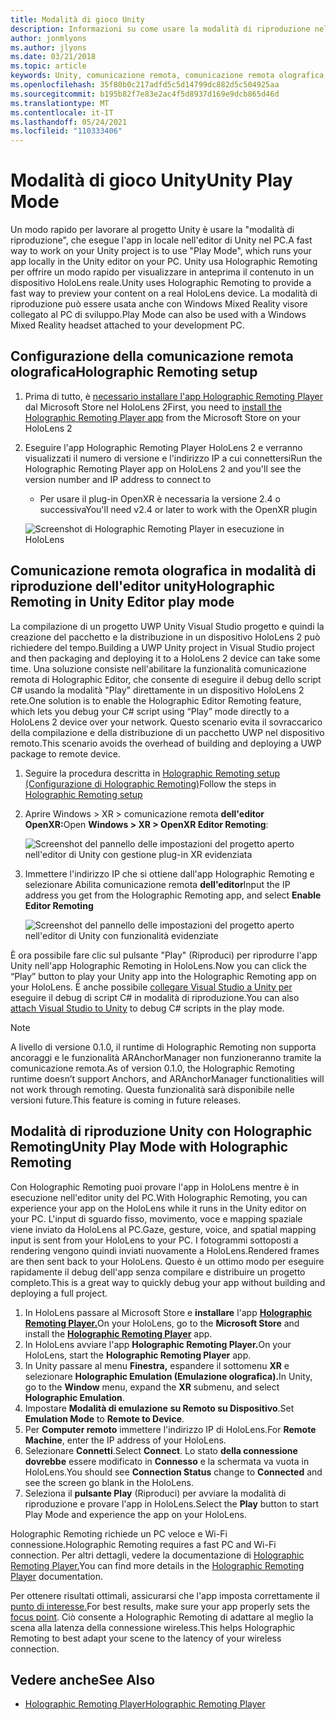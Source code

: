 ```yaml
---
title: Modalità di gioco Unity
description: Informazioni su come usare la modalità di riproduzione nell'editor di Unity per visualizzare in anteprima le modifiche dell'applicazione in un dispositivo senza distribuire un'app.
author: jonmlyons
ms.author: jlyons
ms.date: 03/21/2018
ms.topic: article
keywords: Unity, comunicazione remota, comunicazione remota olografica, lettore di comunicazione remota olografica, HoloLens, visore per realtà mista, visore windows mixed reality, visore di realtà virtuale, modalità di gioco unity
ms.openlocfilehash: 35f80b0c217adfd5c5d14799dc882d5c504925aa
ms.sourcegitcommit: b195b82f7e83e2ac4f5d8937d169e9dcb865d46d
ms.translationtype: MT
ms.contentlocale: it-IT
ms.lasthandoff: 05/24/2021
ms.locfileid: "110333406"
---
```

# <a name="unity-play-mode"></a><span data-ttu-id="283af-104">Modalità di gioco Unity</span><span class="sxs-lookup"><span data-stu-id="283af-104">Unity Play Mode</span></span>

<span data-ttu-id="283af-105">Un modo rapido per lavorare al progetto Unity è usare la "modalità di riproduzione", che esegue l'app in locale nell'editor di Unity nel PC.</span><span class="sxs-lookup"><span data-stu-id="283af-105">A fast way to work on your Unity project is to use "Play Mode", which runs your app locally in the Unity editor on your PC.</span></span> <span data-ttu-id="283af-106">Unity usa Holographic Remoting per offrire un modo rapido per visualizzare in anteprima il contenuto in un dispositivo HoloLens reale.</span><span class="sxs-lookup"><span data-stu-id="283af-106">Unity uses Holographic Remoting to provide a fast way to preview your content on a real HoloLens device.</span></span> <span data-ttu-id="283af-107">La modalità di riproduzione può essere usata anche con Windows Mixed Reality visore collegato al PC di sviluppo.</span><span class="sxs-lookup"><span data-stu-id="283af-107">Play Mode can also be used with a Windows Mixed Reality headset attached to your development PC.</span></span>

## <a name="holographic-remoting-setup"></a><span data-ttu-id="283af-108">Configurazione della comunicazione remota olografica</span><span class="sxs-lookup"><span data-stu-id="283af-108">Holographic Remoting setup</span></span>

1. <span data-ttu-id="283af-109">Prima di tutto, è [necessario installare l'app Holographic Remoting Player](https://www.microsoft.com/store/productId/9NBLGGH4SV40) dal Microsoft Store nel HoloLens 2</span><span class="sxs-lookup"><span data-stu-id="283af-109">First, you need to [install the Holographic Remoting Player app](https://www.microsoft.com/store/productId/9NBLGGH4SV40) from the Microsoft Store on your HoloLens 2</span></span>
2. <span data-ttu-id="283af-110">Eseguire l'app Holographic Remoting Player HoloLens 2 e verranno visualizzati il numero di versione e l'indirizzo IP a cui connettersi</span><span class="sxs-lookup"><span data-stu-id="283af-110">Run the Holographic Remoting Player app on HoloLens 2 and you'll see the version number and IP address to connect to</span></span>
    * <span data-ttu-id="283af-111">Per usare il plug-in OpenXR è necessaria la versione 2.4 o successiva</span><span class="sxs-lookup"><span data-stu-id="283af-111">You'll need v2.4 or later to work with the OpenXR plugin</span></span>

    ![Screenshot di Holographic Remoting Player in esecuzione in HoloLens](images/openxr-features-img-01.png)

## <a name="holographic-remoting-in-unity-editor-play-mode"></a><span data-ttu-id="283af-113">Comunicazione remota olografica in modalità di riproduzione dell'editor unity</span><span class="sxs-lookup"><span data-stu-id="283af-113">Holographic Remoting in Unity Editor play mode</span></span>

<span data-ttu-id="283af-114">La compilazione di un progetto UWP Unity Visual Studio progetto e quindi la creazione del pacchetto e la distribuzione in un dispositivo HoloLens 2 può richiedere del tempo.</span><span class="sxs-lookup"><span data-stu-id="283af-114">Building a UWP Unity project in Visual Studio project and then packaging and deploying it to a HoloLens 2 device can take some time.</span></span> <span data-ttu-id="283af-115">Una soluzione consiste nell'abilitare la funzionalità comunicazione remota di Holographic Editor, che consente di eseguire il debug dello script C# usando la modalità "Play" direttamente in un dispositivo HoloLens 2 rete.</span><span class="sxs-lookup"><span data-stu-id="283af-115">One solution is to enable the Holographic Editor Remoting feature, which lets you debug your C# script using “Play” mode directly to a HoloLens 2 device over your network.</span></span> <span data-ttu-id="283af-116">Questo scenario evita il sovraccarico della compilazione e della distribuzione di un pacchetto UWP nel dispositivo remoto.</span><span class="sxs-lookup"><span data-stu-id="283af-116">This scenario avoids the overhead of building and deploying a UWP package to remote device.</span></span>

1. <span data-ttu-id="283af-117">Seguire la procedura descritta in [Holographic Remoting setup (Configurazione di Holographic Remoting)](#holographic-remoting-setup)</span><span class="sxs-lookup"><span data-stu-id="283af-117">Follow the steps in [Holographic Remoting setup](#holographic-remoting-setup)</span></span>
2. <span data-ttu-id="283af-118">Aprire Windows > XR > comunicazione remota **dell'editor OpenXR:**</span><span class="sxs-lookup"><span data-stu-id="283af-118">Open **Windows > XR > OpenXR Editor Remoting**:</span></span>

    ![Screenshot del pannello delle impostazioni del progetto aperto nell'editor di Unity con gestione plug-in XR evidenziata](images/openxr-features-img-02.png)

3. <span data-ttu-id="283af-120">Immettere l'indirizzo IP che si ottiene dall'app Holographic Remoting e selezionare Abilita comunicazione remota **dell'editor**</span><span class="sxs-lookup"><span data-stu-id="283af-120">Input the IP address you get from the Holographic Remoting app, and select **Enable Editor Remoting**</span></span>

    ![Screenshot del pannello delle impostazioni del progetto aperto nell'editor di Unity con funzionalità evidenziate](images/openxr-features-img-03.png)

<span data-ttu-id="283af-122">È ora possibile fare clic sul pulsante "Play" (Riproduci) per riprodurre l'app Unity nell'app Holographic Remoting in HoloLens.</span><span class="sxs-lookup"><span data-stu-id="283af-122">Now you can click the “Play” button to play your Unity app into the Holographic Remoting app on your HoloLens.</span></span> <span data-ttu-id="283af-123">È anche possibile [collegare Visual Studio a Unity per](/visualstudio/gamedev/unity/get-started/using-visual-studio-tools-for-unity?pivots=windows) eseguire il debug di script C# in modalità di riproduzione.</span><span class="sxs-lookup"><span data-stu-id="283af-123">You can also [attach Visual Studio to Unity](/visualstudio/gamedev/unity/get-started/using-visual-studio-tools-for-unity?pivots=windows) to debug C# scripts in the play mode.</span></span>

> [!NOTE]
> <span data-ttu-id="283af-124">A livello di versione 0.1.0, il runtime di Holographic Remoting non supporta ancoraggi e le funzionalità ARAnchorManager non funzioneranno tramite la comunicazione remota.</span><span class="sxs-lookup"><span data-stu-id="283af-124">As of version 0.1.0, the Holographic Remoting runtime doesn’t support Anchors, and ARAnchorManager functionalities will not work through remoting.</span></span>  <span data-ttu-id="283af-125">Questa funzionalità sarà disponibile nelle versioni future.</span><span class="sxs-lookup"><span data-stu-id="283af-125">This feature is coming in future releases.</span></span>

## <a name="unity-play-mode-with-holographic-remoting"></a><span data-ttu-id="283af-126">Modalità di riproduzione Unity con Holographic Remoting</span><span class="sxs-lookup"><span data-stu-id="283af-126">Unity Play Mode with Holographic Remoting</span></span>

<span data-ttu-id="283af-127">Con Holographic Remoting puoi provare l'app in HoloLens mentre è in esecuzione nell'editor unity del PC.</span><span class="sxs-lookup"><span data-stu-id="283af-127">With Holographic Remoting, you can experience your app on the HoloLens while it runs in the Unity editor on your PC.</span></span> <span data-ttu-id="283af-128">L'input di sguardo fisso, movimento, voce e mapping spaziale viene inviato da HoloLens al PC.</span><span class="sxs-lookup"><span data-stu-id="283af-128">Gaze, gesture, voice, and spatial mapping input is sent from your HoloLens to your PC.</span></span> <span data-ttu-id="283af-129">I fotogrammi sottoposti a rendering vengono quindi inviati nuovamente a HoloLens.</span><span class="sxs-lookup"><span data-stu-id="283af-129">Rendered frames are then sent back to your HoloLens.</span></span> <span data-ttu-id="283af-130">Questo è un ottimo modo per eseguire rapidamente il debug dell'app senza compilare e distribuire un progetto completo.</span><span class="sxs-lookup"><span data-stu-id="283af-130">This is a great way to quickly debug your app without building and deploying a full project.</span></span>
1. <span data-ttu-id="283af-131">In HoloLens passare al Microsoft Store e **installare** l'app **[Holographic Remoting Player.](https://www.microsoft.com/store/p/holographic-remoting-player/9nblggh4sv40)**</span><span class="sxs-lookup"><span data-stu-id="283af-131">On your HoloLens, go to the **Microsoft Store** and install the **[Holographic Remoting Player](https://www.microsoft.com/store/p/holographic-remoting-player/9nblggh4sv40)** app.</span></span>
2. <span data-ttu-id="283af-132">In HoloLens avviare l'app **Holographic Remoting Player.**</span><span class="sxs-lookup"><span data-stu-id="283af-132">On your HoloLens, start the **Holographic Remoting Player** app.</span></span>
3. <span data-ttu-id="283af-133">In Unity passare al menu **Finestra,** espandere il sottomenu **XR** e selezionare **Holographic Emulation (Emulazione olografica).**</span><span class="sxs-lookup"><span data-stu-id="283af-133">In Unity, go to the **Window** menu, expand the **XR** submenu, and select **Holographic Emulation**.</span></span>
4. <span data-ttu-id="283af-134">Impostare **Modalità di emulazione** **su Remoto su Dispositivo**.</span><span class="sxs-lookup"><span data-stu-id="283af-134">Set **Emulation Mode** to **Remote to Device**.</span></span>
5. <span data-ttu-id="283af-135">Per **Computer remoto** immettere l'indirizzo IP di HoloLens.</span><span class="sxs-lookup"><span data-stu-id="283af-135">For **Remote Machine**, enter the IP address of your HoloLens.</span></span>
6. <span data-ttu-id="283af-136">Selezionare **Connetti**.</span><span class="sxs-lookup"><span data-stu-id="283af-136">Select **Connect**.</span></span> <span data-ttu-id="283af-137">Lo stato **della connessione dovrebbe** essere modificato in **Connesso** e la schermata va vuota in HoloLens.</span><span class="sxs-lookup"><span data-stu-id="283af-137">You should see **Connection Status** change to **Connected** and see the screen go blank in the HoloLens.</span></span>
7. <span data-ttu-id="283af-138">Seleziona il **pulsante Play** (Riproduci) per avviare la modalità di riproduzione e provare l'app in HoloLens.</span><span class="sxs-lookup"><span data-stu-id="283af-138">Select the **Play** button to start Play Mode and experience the app on your HoloLens.</span></span>

<span data-ttu-id="283af-139">Holographic Remoting richiede un PC veloce e Wi-Fi connessione.</span><span class="sxs-lookup"><span data-stu-id="283af-139">Holographic Remoting requires a fast PC and Wi-Fi connection.</span></span> <span data-ttu-id="283af-140">Per altri dettagli, vedere la documentazione di [Holographic Remoting Player.](../platform-capabilities-and-apis/holographic-remoting-player.md)</span><span class="sxs-lookup"><span data-stu-id="283af-140">You can find more details in the [Holographic Remoting Player](../platform-capabilities-and-apis/holographic-remoting-player.md) documentation.</span></span>

<span data-ttu-id="283af-141">Per ottenere risultati ottimali, assicurarsi che l'app imposta correttamente il [punto di interesse.](focus-point-in-unity.md)</span><span class="sxs-lookup"><span data-stu-id="283af-141">For best results, make sure your app properly sets the [focus point](focus-point-in-unity.md).</span></span> <span data-ttu-id="283af-142">Ciò consente a Holographic Remoting di adattare al meglio la scena alla latenza della connessione wireless.</span><span class="sxs-lookup"><span data-stu-id="283af-142">This helps Holographic Remoting to best adapt your scene to the latency of your wireless connection.</span></span>

## <a name="see-also"></a><span data-ttu-id="283af-143">Vedere anche</span><span class="sxs-lookup"><span data-stu-id="283af-143">See Also</span></span>
* [<span data-ttu-id="283af-144">Holographic Remoting Player</span><span class="sxs-lookup"><span data-stu-id="283af-144">Holographic Remoting Player</span></span>](../platform-capabilities-and-apis/holographic-remoting-player.md)
